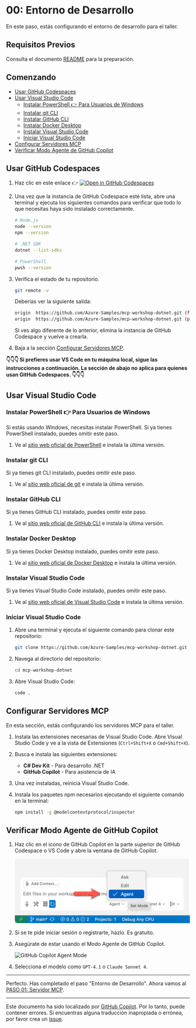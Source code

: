 # 00: Entorno de Desarrollo

En este paso, estás configurando el entorno de desarrollo para el taller.

## Requisitos Previos

Consulta el documento [README](../README.md#prerequisites) para la preparación.

## Comenzando

- [Usar GitHub Codespaces](#usar-github-codespaces)
- [Usar Visual Studio Code](#usar-visual-studio-code)
  - [Instalar PowerShell 👉 Para Usuarios de Windows](#instalar-powershell--para-usuarios-de-windows)
  - [Instalar git CLI](#instalar-git-cli)
  - [Instalar GitHub CLI](#instalar-github-cli)
  - [Instalar Docker Desktop](#instalar-docker-desktop)
  - [Instalar Visual Studio Code](#instalar-visual-studio-code)
  - [Iniciar Visual Studio Code](#iniciar-visual-studio-code)
- [Configurar Servidores MCP](#configurar-servidores-mcp)
- [Verificar Modo Agente de GitHub Copilot](#verificar-modo-agente-de-github-copilot)

## Usar GitHub Codespaces

1. Haz clic en este enlace 👉 [![Open in GitHub Codespaces](https://github.com/codespaces/badge.svg)](https://codespaces.new/Azure-Samples/mcp-workshop-dotnet)

1. Una vez que la instancia de GitHub Codespace esté lista, abre una terminal y ejecuta los siguientes comandos para verificar que todo lo que necesitas haya sido instalado correctamente.

    ```bash
    # Node.js
    node --version
    npm --version
    ```

    ```bash
    # .NET SDK
    dotnet --list-sdks
    ```

    ```bash
    # PowerShell
    pwsh --version
    ```

1. Verifica el estado de tu repositorio.

    ```bash
    git remote -v
    ```

   Deberías ver la siguiente salida:

    ```bash
    origin  https://github.com/Azure-Samples/mcp-workshop-dotnet.git (fetch)
    origin  https://github.com/Azure-Samples/mcp-workshop-dotnet.git (push)
    ```

   Si ves algo diferente de lo anterior, elimina la instancia de GitHub Codespace y vuelve a crearla.

1. Baja a la sección [Configurar Servidores MCP](#configurar-servidores-mcp).

**👇👇👇 Si prefieres usar VS Code en tu máquina local, sigue las instrucciones a continuación. La sección de abajo no aplica para quienes usan GitHub Codespaces. 👇👇👇**

## Usar Visual Studio Code

### Instalar PowerShell 👉 Para Usuarios de Windows

Si estás usando Windows, necesitas instalar PowerShell. Si ya tienes PowerShell instalado, puedes omitir este paso.

1. Ve al [sitio web oficial de PowerShell](https://docs.microsoft.com/powershell/scripting/install/installing-powershell) e instala la última versión.

### Instalar git CLI

Si ya tienes git CLI instalado, puedes omitir este paso.

1. Ve al [sitio web oficial de git](https://git-scm.com/downloads) e instala la última versión.

### Instalar GitHub CLI

Si ya tienes GitHub CLI instalado, puedes omitir este paso.

1. Ve al [sitio web oficial de GitHub CLI](https://cli.github.com/) e instala la última versión.

### Instalar Docker Desktop

Si ya tienes Docker Desktop instalado, puedes omitir este paso.

1. Ve al [sitio web oficial de Docker Desktop](https://docs.docker.com/get-started/get-docker/) e instala la última versión.

### Instalar Visual Studio Code

Si ya tienes Visual Studio Code instalado, puedes omitir este paso.

1. Ve al [sitio web oficial de Visual Studio Code](https://code.visualstudio.com/) e instala la última versión.

### Iniciar Visual Studio Code

1. Abre una terminal y ejecuta el siguiente comando para clonar este repositorio:

    ```bash
    git clone https://github.com/Azure-Samples/mcp-workshop-dotnet.git
    ```

1. Navega al directorio del repositorio:

    ```bash
    cd mcp-workshop-dotnet
    ```

1. Abre Visual Studio Code:

    ```bash
    code .
    ```

## Configurar Servidores MCP

En esta sección, estás configurando los servidores MCP para el taller.

1. Instala las extensiones necesarias de Visual Studio Code. Abre Visual Studio Code y ve a la vista de Extensiones (`Ctrl+Shift+X` o `Cmd+Shift+X`).

1. Busca e instala las siguientes extensiones:
   - **C# Dev Kit** - Para desarrollo .NET
   - **GitHub Copilot** - Para asistencia de IA

1. Una vez instaladas, reinicia Visual Studio Code.

1. Instala los paquetes npm necesarios ejecutando el siguiente comando en la terminal:

    ```bash
    npm install -g @modelcontextprotocol/inspector
    ```

## Verificar Modo Agente de GitHub Copilot

1. Haz clic en el icono de GitHub Copilot en la parte superior de GitHub Codespace o VS Code y abre la ventana de GitHub Copilot.

   ![Open GitHub Copilot Chat](../../../docs/images/setup-02.png)

1. Si se te pide iniciar sesión o registrarte, hazlo. Es gratuito.
1. Asegúrate de estar usando el Modo Agente de GitHub Copilot.

   ![GitHub Copilot Agent Mode](../../../docs/images/setup-03.png)

1. Selecciona el modelo como `GPT-4.1` o `Claude Sonnet 4`.

---

Perfecto. Has completado el paso "Entorno de Desarrollo". Ahora vamos al [PASO 01: Servidor MCP](./01-mcp-server.md).

---

Este documento ha sido localizado por [GitHub Copilot](https://docs.github.com/copilot/about-github-copilot/what-is-github-copilot). Por lo tanto, puede contener errores. Si encuentras alguna traducción inapropiada o errónea, por favor crea un [issue](../../../issues).